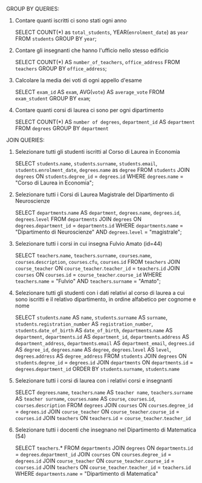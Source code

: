 GROUP BY QUERIES:

1.  Contare quanti iscritti ci sono stati ogni anno

    SELECT COUNT(\*) as `total_students`,
    YEAR(`enrolment_date`) as `year`
    FROM `students`
    GROUP BY `year`;

2.  Contare gli insegnanti che hanno l'ufficio nello stesso edificio

    SELECT COUNT(\*) AS `number_of_teachers`,
    `office_address`
    FROM `teachers`
    GROUP BY `office_address`;

3.  Calcolare la media dei voti di ogni appello d'esame

    SELECT `exam_id` AS `exam`,
    AVG(`vote`) AS `average_vote`
    FROM `exam_student`
    GROUP BY `exam`;

4.  Contare quanti corsi di laurea ci sono per ogni dipartimento

    SELECT COUNT(\*) AS `number of degrees`,
    `department_id` AS `department`
    FROM `degrees`
    GROUP BY `department`

JOIN QUERIES:

1.  Selezionare tutti gli studenti iscritti al Corso di Laurea in Economia

    SELECT `students`.`name`,
    `students`.`surname`,
    `students`.`email`,
    `students`.`enrolment_date`,
    `degrees`.`name` as `degree`
    FROM `students`
    JOIN `degrees` ON `students`.`degree_id` = `degrees`.`id`
    WHERE `degrees`.`name` = "Corso di Laurea in Economia";

2.  Selezionare tutti i Corsi di Laurea Magistrale del Dipartimento di Neuroscienze

    SELECT `departments`.`name` AS `department`,
    `degrees`.`name`,
    `degrees`.`id`,
    `degrees`.`level`
    FROM `departments`
    JOIN `degrees` ON `degrees`.`department_id` = `departments`.`id`
    WHERE `departments`.`name` = "Dipartimento di Neuroscienze"
    AND `degrees`.`level` = "magistrale";

3.  Selezionare tutti i corsi in cui insegna Fulvio Amato (id=44)

    SELECT `teachers`.`name`,
    `teachers`.`surname`,
    `courses`.`name`,
    `courses`.`description`,
    `courses`.`cfu`,
    `courses`.`id`
    FROM `teachers`
    JOIN `course_teacher` ON `course_teacher`.`teacher_id` = `teachers`.`id`
    JOIN `courses` ON `courses`.`id` = `course_teacher`.`course_id`
    WHERE `teachers`.`name` = "Fulvio"
    AND `teachers`.`surname` = "Amato";

4.  Selezionare tutti gli studenti con i dati relativi al corso di laurea a cui sono iscritti e il relativo dipartimento, in ordine alfabetico per cognome e nome

    SELECT `students`.`name` AS `name`,
    `students`.`surname` AS `surname`,
    `students`.`registration_number` AS `registration_number`,
    `students`.`date_of_birth` AS `date_of_birth`,
    `departments`.`name` AS `department`,
    `departments`.`id` AS `department_id`,
    `departments`.`address` AS `department_address`,
    `departments`.`email` AS `department_email`,
    `degrees`.`id` AS `degree_id`,
    `degrees`.`name` AS `degree`,
    `degrees`.`level` AS `level`,
    `degrees`.`address` AS `degree_address`
    FROM `students`
    JOIN `degrees` ON `students`.`degree_id` = `degrees`.`id`
    JOIN `departments` ON `departments`.`id` = `degrees`.`department_id`
    ORDER BY `students`.`surname`, `students`.`name`

5.  Selezionare tutti i corsi di laurea con i relativi corsi e insegnanti

    SELECT `degrees`.`name`,
    `teachers`.`name` AS `teacher name`,
    `teachers`.`surname` AS `teacher surname`,
    `courses`.`name` AS `course`,
    `courses`.`id`,
    `courses`.`description`
    FROM `degrees`
    JOIN `courses` ON `courses`.`degree_id` = `degrees`.`id`
    JOIN `course_teacher` ON `course_teacher`.`course_id` = `courses`.`id`
    JOIN `teachers` ON `teachers`.`id` = `course_teacher`.`teacher_id`

6.  Selezionare tutti i docenti che insegnano nel Dipartimento di Matematica (54)

    SELECT `teachers`.\*
    FROM `departments`
    JOIN `degrees` ON `departments`.`id` = `degrees`.`department_id`
    JOIN `courses` ON `courses`.`degree_id` = `degrees`.`id`
    JOIN `course_teacher` ON `course_teacher`.`course_id` = `courses`.`id`
    JOIN `teachers` ON `course_teacher`.`teacher_id` = `teachers`.`id`
    WHERE `departments`.`name` = "Dipartimento di Matematica"
